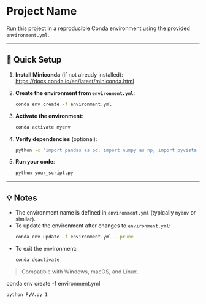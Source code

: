 # Project Name

Run this project in a reproducible Conda environment using the provided `environment.yml`.

---

## 🚀 Quick Setup

1. **Install Miniconda** (if not already installed):  
   https://docs.conda.io/en/latest/miniconda.html

2. **Create the environment from `environment.yml`**:
   ```bash
   conda env create -f environment.yml
   ```

3. **Activate the environment**:
   ```bash
   conda activate myenv
   ```

4. **Verify dependencies** (optional):
   ```bash
   python -c "import pandas as pd; import numpy as np; import pyvista as pv; print('✅ All packages loaded!')"
   ```

5. **Run your code**:
   ```bash
   python your_script.py
   ```

---

## 💡 Notes

- The environment name is defined in `environment.yml` (typically `myenv` or similar).  
- To update the environment after changes to `environment.yml`:
  ```bash
  conda env update -f environment.yml --prune
  ```
- To exit the environment:
  ```bash
  conda deactivate
  ```

> Compatible with Windows, macOS, and Linux.

conda env create -f environment.yml

```bash
python PyV.py 1
```